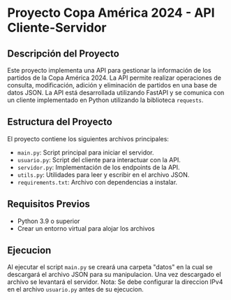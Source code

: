 # Proyecto Copa América 2024 - API Cliente-Servidor

## Descripción del Proyecto
Este proyecto implementa una API para gestionar la información de los partidos de la Copa América 2024. La API permite realizar operaciones de consulta, modificación, adición y eliminación de partidos en una base de datos JSON. La API está desarrollada utilizando FastAPI y se comunica con un cliente implementado en Python utilizando la biblioteca `requests`.

## Estructura del Proyecto
El proyecto contiene los siguientes archivos principales:
- `main.py`: Script principal para iniciar el servidor.
- `usuario.py`: Script del cliente para interactuar con la API.
- `servidor.py`: Implementación de los endpoints de la API.
- `utils.py`: Utilidades para leer y escribir en el archivo JSON.
- `requirements.txt`: Archivo con dependencias a instalar.

## Requisitos Previos
- Python 3.9 o superior
- Crear un entorno virtual para alojar los archivos

## Ejecucion
Al ejecutar el script `main.py` se creará una carpeta "datos" en la cual se descargará el archivo JSON para su manipulacion. Una vez descargado el archivo se levantará el servidor. 
Nota: Se debe configurar la direccion IPv4 en el archivo `usuario.py` antes de su ejecucion.
